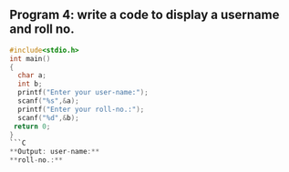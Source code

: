 ## Program 4: write a code to display a username and roll no.
```C
#include<stdio.h>
int main()
{
  char a;
  int b;
  printf("Enter your user-name:");
  scanf("%s",&a);
  printf("Enter your roll-no.:");
  scanf("%d",&b);
 return 0;
}
```C
**Output: user-name:**
**roll-no.:**
